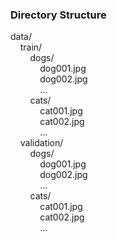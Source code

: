 <h3>Directory Structure</h3>
data/</Br>
&nbsp;&nbsp;&nbsp;&nbsp;train/</Br>
&nbsp;&nbsp;&nbsp;&nbsp;&nbsp;&nbsp;&nbsp;&nbsp;dogs/</Br>
&nbsp;&nbsp;&nbsp;&nbsp;&nbsp;&nbsp;&nbsp;&nbsp;&nbsp;&nbsp;&nbsp;&nbsp;dog001.jpg</Br>
            &nbsp;&nbsp;&nbsp;&nbsp;&nbsp;&nbsp;&nbsp;&nbsp;&nbsp;&nbsp;&nbsp;&nbsp;dog002.jpg</Br>
            &nbsp;&nbsp;&nbsp;&nbsp;&nbsp;&nbsp;&nbsp;&nbsp;&nbsp;&nbsp;&nbsp;&nbsp;...</Br>
        &nbsp;&nbsp;&nbsp;&nbsp;&nbsp;&nbsp;&nbsp;&nbsp;cats/</Br>
            &nbsp;&nbsp;&nbsp;&nbsp;&nbsp;&nbsp;&nbsp;&nbsp;&nbsp;&nbsp;&nbsp;&nbsp;cat001.jpg</Br>
            &nbsp;&nbsp;&nbsp;&nbsp;&nbsp;&nbsp;&nbsp;&nbsp;&nbsp;&nbsp;&nbsp;&nbsp;cat002.jpg</Br>
            &nbsp;&nbsp;&nbsp;&nbsp;&nbsp;&nbsp;&nbsp;&nbsp;&nbsp;&nbsp;&nbsp;&nbsp;...</Br>
    &nbsp;&nbsp;&nbsp;&nbsp;validation/</Br>
        &nbsp;&nbsp;&nbsp;&nbsp;&nbsp;&nbsp;&nbsp;&nbsp;dogs/</Br>
            &nbsp;&nbsp;&nbsp;&nbsp;&nbsp;&nbsp;&nbsp;&nbsp;&nbsp;&nbsp;&nbsp;&nbsp;dog001.jpg</Br>
            &nbsp;&nbsp;&nbsp;&nbsp;&nbsp;&nbsp;&nbsp;&nbsp;&nbsp;&nbsp;&nbsp;&nbsp;dog002.jpg</Br>
            &nbsp;&nbsp;&nbsp;&nbsp;&nbsp;&nbsp;&nbsp;&nbsp;&nbsp;&nbsp;&nbsp;&nbsp;...</Br>
        &nbsp;&nbsp;&nbsp;&nbsp;&nbsp;&nbsp;&nbsp;&nbsp;cats/</Br>
            &nbsp;&nbsp;&nbsp;&nbsp;&nbsp;&nbsp;&nbsp;&nbsp;&nbsp;&nbsp;&nbsp;&nbsp;cat001.jpg</Br>
            &nbsp;&nbsp;&nbsp;&nbsp;&nbsp;&nbsp;&nbsp;&nbsp;&nbsp;&nbsp;&nbsp;&nbsp;cat002.jpg</Br>
            &nbsp;&nbsp;&nbsp;&nbsp;&nbsp;&nbsp;&nbsp;&nbsp;&nbsp;&nbsp;&nbsp;&nbsp;...
